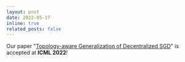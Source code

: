 ```yaml
---
layout: post
date: 2022-05-17
inline: true
related_posts: false
---
```


Our paper "[Topology-aware Generalization of Decentralized SGD](https://arxiv.org/pdf/2206.12680)" is accepted at **ICML 2022**!
